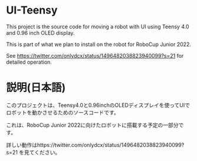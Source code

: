 # UI-Teensy

This project is the source code for moving a robot with UI using Teensy 4.0 and 0.96 inch OLED display.

This is part of what we plan to install on the robot for RoboCup Junior 2022.

See https://twitter.com/onlydcx/status/1496482038823940099?s=21 for detailed operation.

# 説明(日本語)

このプロジェクトは、Teensy4.0と0.96inchのOLEDディスプレイを使ってUIでロボットを動かさせるためのソースコードです。

これは、RoboCup Junior 2022に向けたロボットに搭載する予定の一部分です。

詳しい動作はhttps://twitter.com/onlydcx/status/1496482038823940099?s=21 を見てください。
